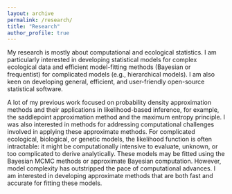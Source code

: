 ```yaml
---
layout: archive
permalink: /research/
title: "Research"
author_profile: true
---
```


My research is mostly about computational and ecological statistics. I am particularly interested in developing statistical models for complex ecological data and efficient model-fitting methods (Bayesian or frequentist) for complicated models (e.g., hierarchical models). I am also keen on developing general, efficient, and user-friendly open-source statistical software. 

A lot of my previous work focused on probability density approximation methods and their applications in likelihood-based inference, for example, the saddlepoint approximation method and the maximum entropy principle. I was also interested in methods for addressing computational challenges involved in applying these approximate methods. For complicated ecological, biological, or genetic models, the likelihood function is often intractable: it might be computationally intensive to evaluate, unknown, or too complicated to derive analytically. These models may be fitted using the Bayesian MCMC methods or approximate Bayesian computation. However, model complexity has outstripped the pace of computational advances. I am interested in developing approximate methods that are both fast and accurate for fitting these models.

